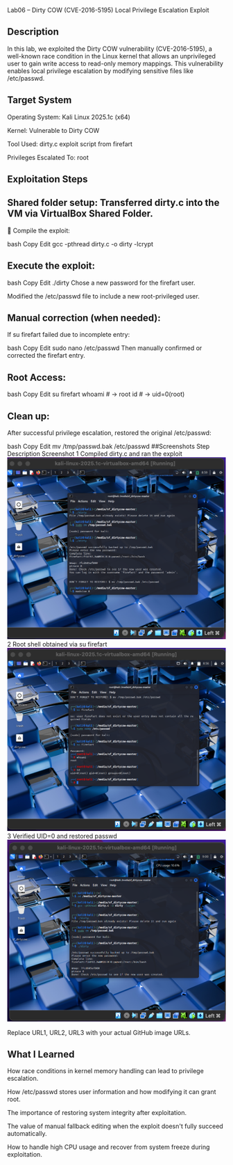 Lab06 – Dirty COW (CVE-2016-5195) Local Privilege Escalation Exploit

## Description
In this lab, we exploited the Dirty COW vulnerability (CVE-2016-5195), a well-known race condition in the Linux kernel that allows an unprivileged user to gain write access to read-only memory mappings. This vulnerability enables local privilege escalation by modifying sensitive files like /etc/passwd.

## Target System
Operating System: Kali Linux 2025.1c (x64)

Kernel: Vulnerable to Dirty COW

Tool Used: dirty.c exploit script from firefart

Privileges Escalated To: root

## Exploitation Steps
## Shared folder setup: Transferred dirty.c into the VM via VirtualBox Shared Folder.

🔧 Compile the exploit:

bash
Copy
Edit
gcc -pthread dirty.c -o dirty -lcrypt
## Execute the exploit:

bash
Copy
Edit
./dirty
Chose a new password for the firefart user.

Modified the /etc/passwd file to include a new root-privileged user.

## Manual correction (when needed):
If su firefart failed due to incomplete entry:

bash
Copy
Edit
sudo nano /etc/passwd
Then manually confirmed or corrected the firefart entry.

## Root Access:

bash
Copy
Edit
su firefart
whoami  # → root
id      # → uid=0(root)
## Clean up:
After successful privilege escalation, restored the original /etc/passwd:

bash
Copy
Edit
mv /tmp/passwd.bak /etc/passwd
##Screenshots
Step	Description	Screenshot
1	Compiled dirty.c and ran the exploit	![Compile and run](https://github.com/ATTezel/RedTeam-Labs/blob/main/lab06/Screen%20Shot%202025-06-07%20at%2015.59.52.png)
2	Root shell obtained via su firefart	![Root shell](https://github.com/ATTezel/RedTeam-Labs/blob/main/lab06/Screen%20Shot%202025-06-07%20at%2015.57.03.png)
3	Verified UID=0 and restored passwd	![Cleanup](https://github.com/ATTezel/RedTeam-Labs/blob/main/lab06/Screen%20Shot%202025-06-07%20at%2016.00.08.png)

Replace URL1, URL2, URL3 with your actual GitHub image URLs.

## What I Learned
How race conditions in kernel memory handling can lead to privilege escalation.

How /etc/passwd stores user information and how modifying it can grant root.

The importance of restoring system integrity after exploitation.

The value of manual fallback editing when the exploit doesn't fully succeed automatically.

How to handle high CPU usage and recover from system freeze during exploitation.

